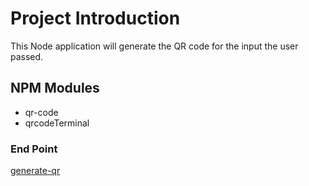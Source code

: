 <!-- project README.md -->

# Project Introduction
This Node application will generate the QR code for the input the user passed.

## NPM Modules
- qr-code
- qrcodeTerminal

### End Point
[generate-qr](http://localhost:3000/api/generate-qr)
